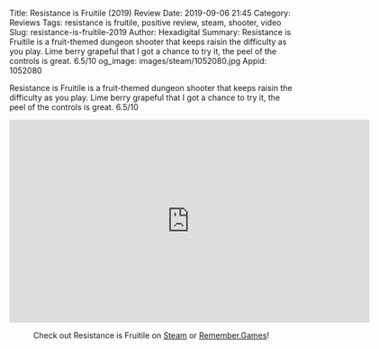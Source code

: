 Title: Resistance is Fruitile (2019) Review
Date: 2019-09-06 21:45
Category: Reviews
Tags: resistance is fruitile, positive review, steam, shooter, video
Slug: resistance-is-fruitile-2019
Author: Hexadigital
Summary: Resistance is Fruitile is a fruit-themed dungeon shooter that keeps raisin the difficulty as you play. Lime berry grapeful that I got a chance to try it, the peel of the controls is great. 6.5/10
og_image: images/steam/1052080.jpg
Appid: 1052080

Resistance is Fruitile is a fruit-themed dungeon shooter that keeps raisin the difficulty as you play. Lime berry grapeful that I got a chance to try it, the peel of the controls is great. 6.5/10

<center><iframe src="https://www.youtube.com/embed/D1iYqOQz4Is?feature=oembed" allow="accelerometer; autoplay; encrypted-media; gyroscope; picture-in-picture" width="640" height="360" frameborder="0"></iframe>

Check out Resistance is Fruitile on [Steam](https://store.steampowered.com/app/1052080/?curator_clanid=34633900) or [Remember.Games](https://remember.games/game/2627/)!</center>
